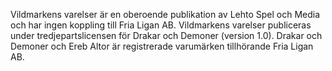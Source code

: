 Vildmarkens varelser är en oberoende publikation av Lehto Spel och Media och har ingen koppling till Fria Ligan AB. Vildmarkens varelser publiceras under tredjepartslicensen för Drakar och Demoner (version 1.0). 
Drakar och Demoner och Ereb Altor är registrerade varumärken tillhörande Fria Ligan AB.
